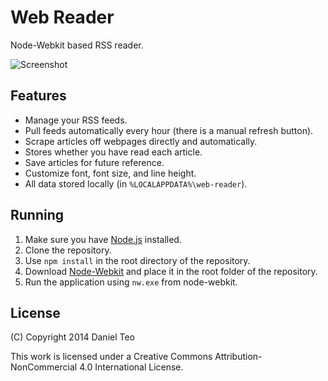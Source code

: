 # Web Reader

Node-Webkit based RSS reader.

![Screenshot](https://s-takuya.rhcloud.com/f/5kWMcbfm4T/web_reader_ss.PNG)

## Features
- Manage your RSS feeds.
- Pull feeds automatically every hour (there is a manual refresh button).
- Scrape articles off webpages directly and automatically.
- Stores whether you have read each article.
- Save articles for future reference.
- Customize font, font size, and line height.
- All data stored locally (in `%LOCALAPPDATA%\web-reader`).

## Running

1. Make sure you have [Node.js](http://www.nodejs.org/) installed.
2. Clone the repository.
3. Use `npm install` in the root directory of the repository.
4. Download [Node-Webkit](https://github.com/rogerwang/node-webkit#downloads) and place it in the root folder of the repository.
5. Run the application using `nw.exe` from node-webkit.

## License

(C) Copyright 2014 Daniel Teo

This work is licensed under a Creative Commons Attribution-NonCommercial 4.0 International License.